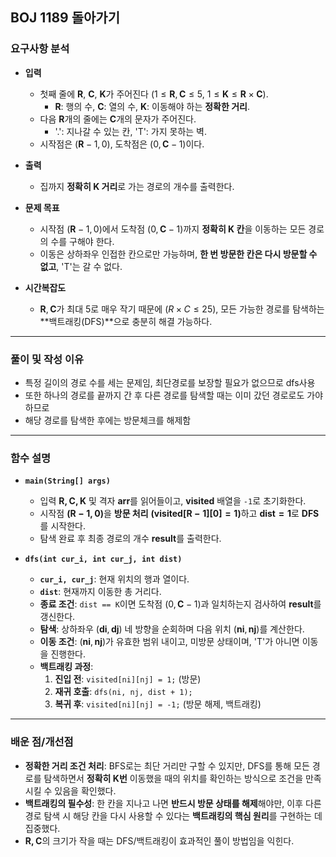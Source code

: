 ## BOJ 1189 돌아가기

### 요구사항 분석

- **입력**
    - 첫째 줄에 $\mathbf{R}$, $\mathbf{C}$, $\mathbf{K}$가 주어진다 ($1 \le \mathbf{R}, \mathbf{C} \le 5$, $1 \le \mathbf{K} \le \mathbf{R} \times \mathbf{C}$).
        - $\mathbf{R}$: 행의 수, $\mathbf{C}$: 열의 수, $\mathbf{K}$: 이동해야 하는 **정확한 거리**.
    - 다음 $\mathbf{R}$개의 줄에는 $\mathbf{C}$개의 문자가 주어진다.
        - '.': 지나갈 수 있는 칸, 'T': 가지 못하는 벽.
    - 시작점은 $(\mathbf{R}-1, 0)$, 도착점은 $(0, \mathbf{C}-1)$이다.

- **출력**
    - 집까지 **정확히 $\mathbf{K}$ 거리**로 가는 경로의 개수를 출력한다.

- **문제 목표**
    - 시작점 $(\mathbf{R}-1, 0)$에서 도착점 $(0, \mathbf{C}-1)$까지 **정확히 $\mathbf{K}$ 칸**을 이동하는 모든 경로의 수를 구해야 한다.
    - 이동은 상하좌우 인접한 칸으로만 가능하며, **한 번 방문한 칸은 다시 방문할 수 없고**, 'T'는 갈 수 없다.

- **시간복잡도**
    - $\mathbf{R}, \mathbf{C}$가 최대 5로 매우 작기 때문에 ($R \times C \le 25$), 모든 가능한 경로를 탐색하는 **백트래킹(DFS)**으로 충분히 해결 가능하다.

---

### 풀이 및 작성 이유

- 특정 길이의 경로 수를 세는 문제임, 최단경로를 보장할 필요가 없으므로 dfs사용
- 또한 하나의 경로를 끝까지 간 후 다른 경로를 탐색할 때는 이미 갔던 경로로도 가야 하므로
- 해당 경로를 탐색한 후에는 방문체크를 해제함
---

### 함수 설명

- **`main(String[] args)`**
    - 입력 $\mathbf{R, C, K}$ 및 격자 $\mathbf{arr}$를 읽어들이고, $\mathbf{visited}$ 배열을 `-1`로 초기화한다.
    - 시작점 $\mathbf{(R-1, 0)}$을 **방문 처리** $\mathbf{(visited[R-1][0] = 1)}$하고 $\mathbf{dist=1}$로 **DFS**를 시작한다.
    - 탐색 완료 후 최종 경로의 개수 $\mathbf{result}$를 출력한다.

- **`dfs(int cur_i, int cur_j, int dist)`**
    - **`cur_i, cur_j`**: 현재 위치의 행과 열이다.
    - **`dist`**: 현재까지 이동한 총 거리다.
    - **종료 조건**: `dist == K`이면 도착점 $(0, \mathbf{C}-1)$과 일치하는지 검사하여 $\mathbf{result}$를 갱신한다.
    - **탐색**: 상하좌우 $(\mathbf{di}, \mathbf{dj})$ 네 방향을 순회하며 다음 위치 $(\mathbf{ni}, \mathbf{nj})$를 계산한다.
    - **이동 조건**: $(\mathbf{ni}, \mathbf{nj})$가 유효한 범위 내이고, 미방문 상태이며, 'T'가 아니면 이동을 진행한다.
    - **백트래킹 과정**:
        1. **진입 전**: `visited[ni][nj] = 1;` (방문)
        2. **재귀 호출**: `dfs(ni, nj, dist + 1);`
        3. **복귀 후**: `visited[ni][nj] = -1;` (방문 해제, 백트래킹)

---

### 배운 점/개선점

- **정확한 거리 조건 처리**: BFS로는 최단 거리만 구할 수 있지만, DFS를 통해 모든 경로를 탐색하면서 **정확히 $\mathbf{K}$번** 이동했을 때의 위치를 확인하는 방식으로 조건을 만족시킬 수 있음을 확인했다.
- **백트래킹의 필수성**: 한 칸을 지나고 나면 **반드시 방문 상태를 해제**해야만, 이후 다른 경로 탐색 시 해당 칸을 다시 사용할 수 있다는 **백트래킹의 핵심 원리**를 구현하는 데 집중했다.
- $\mathbf{R, C}$의 크기가 작을 때는 DFS/백트래킹이 효과적인 풀이 방법임을 익힌다.